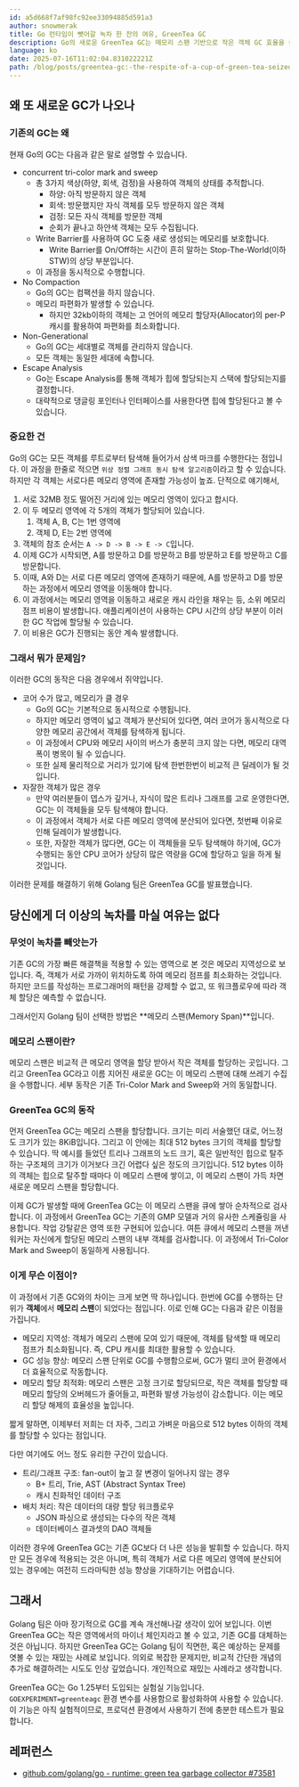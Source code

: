 ```yaml
---
id: a5d668f7af98fc92ee33094885d591a3
author: snowmerak
title: Go 런타임이 뺏어갈 녹차 한 잔의 여유, GreenTea GC
description: Go의 새로운 GreenTea GC는 메모리 스팬 기반으로 작은 객체 GC 효율을 높여 성능을 개선합니다. 기존 GC 문제점과 GreenTea GC 이점을 알아봅니다.
language: ko
date: 2025-07-16T11:02:04.831022221Z
path: /blog/posts/greentea-gc:-the-respite-of-a-cup-of-green-tea-seized-by-the-go-compiler-z72acc3f7
---
```


## 왜 또 새로운 GC가 나오나

### 기존의 GC는 왜

현재 Go의 GC는 다음과 같은 말로 설명할 수 있습니다.
- concurrent tri-color mark and sweep
  - 총 3가지 색상(하양, 회색, 검정)을 사용하여 객체의 상태를 추적합니다.
    - 하양: 아직 방문하지 않은 객체
    - 회색: 방문했지만 자식 객체를 모두 방문하지 않은 객체
    - 검정: 모든 자식 객체를 방문한 객체
    - 순회가 끝나고 하얀색 객체는 모두 수집됩니다.
  - Write Barrier를 사용하여 GC 도중 새로 생성되는 메모리를 보호합니다.
    - Write Barrier를 On/Off하는 시간이 흔히 말하는 Stop-The-World(이하 STW)의 상당 부분입니다.
  - 이 과정을 동시적으로 수행합니다.
- No Compaction
  - Go의 GC는 컴팩션을 하지 않습니다.
  - 메모리 파편화가 발생할 수 있습니다.
    - 하지만 32kb이하의 객체는 고 언어의 메모리 할당자(Allocator)의 per-P 캐시를 활용하여 파편화를 최소화합니다.
- Non-Generational
  - Go의 GC는 세대별로 객체를 관리하지 않습니다.
  - 모든 객체는 동일한 세대에 속합니다.
- Escape Analysis
  - Go는 Escape Analysis를 통해 객체가 힙에 할당되는지 스택에 할당되는지를 결정합니다.
  - 대략적으로 댕글링 포인터나 인터페이스를 사용한다면 힙에 할당된다고 볼 수 있습니다.

### 중요한 건

Go의 GC는 모든 객체를 루트로부터 탐색해 들어가서 삼색 마크를 수행한다는 점입니다. 이 과정을 한줄로 적으면 `위상 정렬 그래프 동시 탐색 알고리즘`이라고 할 수 있습니다. 하지만 각 객체는 서로다른 메모리 영역에 존재할 가능성이 높죠. 단적으로 얘기해서,

1. 서로 32MB 정도 떨어진 거리에 있는 메모리 영역이 있다고 합시다.
2. 이 두 메모리 영역에 각 5개의 객체가 할당되어 있습니다.
   1. 객체 A, B, C는 1번 영역에
   2. 객체 D, E는 2번 영역에
3. 객체의 참조 순서는 `A -> D -> B -> E -> C`입니다.
4. 이제 GC가 시작되면, A를 방문하고 D를 방문하고 B를 방문하고 E를 방문하고 C를 방문합니다.
5. 이때, A와 D는 서로 다른 메모리 영역에 존재하기 때문에, A를 방문하고 D를 방문하는 과정에서 메모리 영역을 이동해야 합니다.
6. 이 과정에서는 메모리 영역을 이동하고 새로운 캐시 라인을 채우는 등, 소위 메모리 점프 비용이 발생합니다. 애플리케이션이 사용하는 CPU 시간의 상당 부분이 이러한 GC 작업에 할당될 수 있습니다.
7. 이 비용은 GC가 진행되는 동안 계속 발생합니다.

### 그래서 뭐가 문제임?

이러한 GC의 동작은 다음 경우에서 쥐약입니다.
- 코어 수가 많고, 메모리가 클 경우
  - Go의 GC는 기본적으로 동시적으로 수행됩니다.
  - 하지만 메모리 영역이 넓고 객체가 분산되어 있다면, 여러 코어가 동시적으로 다양한 메모리 공간에서 객체를 탐색하게 됩니다.
  - 이 과정에서 CPU와 메모리 사이의 버스가 충분히 크지 않는 다면, 메모리 대역폭이 병목이 될 수 있습니다.
  - 또한 실제 물리적으로 거리가 있기에 탐색 한번한번이 비교적 큰 딜레이가 될 것입니다.
- 자잘한 객체가 많은 경우
  - 만약 여러분들이 뎁스가 깊거나, 자식이 많은 트리나 그래프를 고로 운영한다면, GC는 이 객체들을 모두 탐색해야 합니다.
  - 이 과정에서 객체가 서로 다른 메모리 영역에 분산되어 있다면, 첫번째 이유로 인해 딜레이가 발생합니다.
  - 또한, 자잘한 객체가 많다면, GC는 이 객체들을 모두 탐색해야 하기에, GC가 수행되는 동안 CPU 코어가 상당히 많은 역량을 GC에 할당하고 일을 하게 될 것입니다.

이러한 문제를 해결하기 위해 Golang 팀은 GreenTea GC를 발표했습니다.

## 당신에게 더 이상의 녹차를 마실 여유는 없다

### 무엇이 녹차를 빼앗는가

기존 GC의 가장 빠른 해결책을 적용할 수 있는 영역으로 본 것은 메모리 지역성으로 보입니다. 즉, 객체가 서로 가까이 위치하도록 하여 메모리 점프를 최소화하는 것입니다. 하지만 코드를 작성하는 프로그래머의 패턴을 강제할 수 없고, 또 워크플로우에 따라 객체 할당은 예측할 수 없습니다.

그래서인지 Golang 팀이 선택한 방법은 **메모리 스팬(Memory Span)**입니다.

### 메모리 스팬이란?

메모리 스팬은 비교적 큰 메모리 영역을 할당 받아서 작은 객체를 할당하는 곳입니다. 그리고 GreenTea GC라고 이름 지어진 새로운 GC는 이 메모리 스팬에 대해 쓰레기 수집을 수행합니다. 세부 동작은 기존 Tri-Color Mark and Sweep와 거의 동일합니다.

### GreenTea GC의 동작

먼저 GreenTea GC는 메모리 스팬을 할당합니다. 크기는 미리 서술했던 대로, 어느정도 크기가 있는 8KiB입니다. 그리고 이 안에는 최대 512 bytes 크기의 객체를 할당할 수 있습니다. 딱 예시를 들었던 트리나 그래프의 노드 크기, 혹은 일반적인 힙으로 탈주하는 구조체의 크기가 이거보다 크긴 어렵다 싶은 정도의 크기입니다. 512 bytes 이하의 객체는 힙으로 탈주할 때마다 이 메모리 스팬에 쌓이고, 이 메모리 스팬이 가득 차면 새로운 메모리 스팬을 할당합니다.

이제 GC가 발생할 때에 GreenTea GC는 이 메모리 스팬을 큐에 쌓아 순차적으로 검사합니다. 이 과정에서 GreenTea GC는 기존의 GMP 모델과 거의 유사한 스케쥴링을 사용합니다. 작업 강탈같은 영역 또한 구현되어 있습니다. 여튼 큐에서 메모리 스팬을 꺼낸 워커는 자신에게 할당된 메모리 스팬의 내부 객체를 검사합니다. 이 과정에서 Tri-Color Mark and Sweep이 동일하게 사용됩니다.

### 이게 무슨 이점이?

이 과정에서 기존 GC와의 차이는 크게 보면 딱 하나입니다. 한번에 GC를 수행하는 단위가 **객체**에서 **메모리 스팬**이 되었다는 점입니다. 이로 인해 GC는 다음과 같은 이점을 가집니다.

- 메모리 지역성: 객체가 메모리 스팬에 모여 있기 때문에, 객체를 탐색할 때 메모리 점프가 최소화됩니다. 즉, CPU 캐시를 최대한 활용할 수 있습니다.
- GC 성능 향상: 메모리 스팬 단위로 GC를 수행함으로써, GC가 멀티 코어 환경에서 더 효율적으로 작동합니다.
- 메모리 할당 최적화: 메모리 스팬은 고정 크기로 할당되므로, 작은 객체를 할당할 때 메모리 할당의 오버헤드가 줄어들고, 파편화 발생 가능성이 감소합니다. 이는 메모리 할당 해제의 효율성을 높입니다.

짧게 말하면, 이제부터 저희는 더 자주, 그리고 가벼운 마음으로 512 bytes 이하의 객체를 할당할 수 있다는 점입니다.

다만 여기에도 어느 정도 유리한 구간이 있습니다.
- 트리/그래프 구조: fan-out이 높고 잘 변경이 일어나지 않는 경우
  - B+ 트리, Trie, AST (Abstract Syntax Tree)
  - 캐시 친화적인 데이터 구조
- 배치 처리: 작은 데이터의 대량 할당 워크플로우
  - JSON 파싱으로 생성되는 다수의 작은 객체
  - 데이터베이스 결과셋의 DAO 객체들

이러한 경우에 GreenTea GC는 기존 GC보다 더 나은 성능을 발휘할 수 있습니다. 하지만 모든 경우에 적용되는 것은 아니며, 특히 객체가 서로 다른 메모리 영역에 분산되어 있는 경우에는 여전히 드라마틱한 성능 향상을 기대하기는 어렵습니다.

## 그래서

Golang 팀은 아마 장기적으로 GC를 계속 개선해나갈 생각이 있어 보입니다. 이번 GreenTea GC는 작은 영역에서의 마이너 체인지라고 볼 수 있고, 기존 GC를 대체하는 것은 아닙니다. 하지만 GreenTea GC는 Golang 팀이 직면한, 혹은 예상하는 문제를 엿볼 수 있는 재밌는 사례로 보입니다. 의외로 복잡한 문제지만, 비교적 간단한 개념의 추가로 해결하려는 시도도 인상 깊었습니다. 개인적으로 재밌는 사례라고 생각합니다.

GreenTea GC는 Go 1.25부터 도입되는 실험실 기능입니다. `GOEXPERIMENT=greenteagc` 환경 변수를 사용함으로 활성화하여 사용할 수 있습니다. 이 기능은 아직 실험적이므로, 프로덕션 환경에서 사용하기 전에 충분한 테스트가 필요합니다.

## 레퍼런스

- [github.com/golang/go - runtime: green tea garbage collector #73581
](https://github.com/golang/go/issues/73581)
